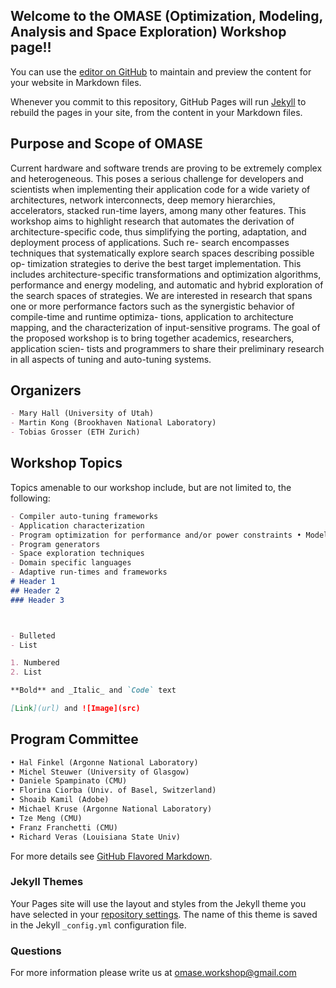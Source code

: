 ## Welcome to the OMASE (Optimization, Modeling, Analysis and Space Exploration) Workshop page!!

You can use the [editor on GitHub](https://github.com/omasew/omasew.github.io/edit/master/README.md) to maintain and preview the content for your website in Markdown files.

Whenever you commit to this repository, GitHub Pages will run [Jekyll](https://jekyllrb.com/) to rebuild the pages in your site, from the content in your Markdown files.

## Purpose and Scope of OMASE

Current hardware and software trends are proving to be extremely complex and heterogeneous. This poses a serious challenge for developers and scientists when implementing their application code for a wide variety of architectures, network interconnects, deep memory hierarchies, accelerators, stacked run-time layers, among many other features.
This workshop aims to highlight research that automates the derivation of architecture-specific code, thus simplifying the porting, adaptation, and deployment process of applications. Such re- search encompasses techniques that systematically explore search spaces describing possible op- timization strategies to derive the best target implementation. This includes architecture-specific transformations and optimization algorithms, performance and energy modeling, and automatic and hybrid exploration of the search spaces of strategies. We are interested in research that spans one or more performance factors such as the synergistic behavior of compile-time and runtime optimiza- tions, application to architecture mapping, and the characterization of input-sensitive programs. The goal of the proposed workshop is to bring together academics, researchers, application scien- tists and programmers to share their preliminary research in all aspects of tuning and auto-tuning systems. 

## Organizers

```markdown
- Mary Hall (University of Utah)
- Martin Kong (Brookhaven National Laboratory)
- Tobias Grosser (ETH Zurich)
```

## Workshop Topics

Topics amenable to our workshop include, but are not limited to, the following:

```markdown
- Compiler auto-tuning frameworks
- Application characterization
- Program optimization for performance and/or power constraints • Model-driven analysis and optimizations
- Program generators
- Space exploration techniques
- Domain specific languages
- Adaptive run-times and frameworks
# Header 1
## Header 2
### Header 3



- Bulleted
- List

1. Numbered
2. List

**Bold** and _Italic_ and `Code` text

[Link](url) and ![Image](src)
```

## Program Committee

```markdown
• Hal Finkel (Argonne National Laboratory)
• Michel Steuwer (University of Glasgow)
• Daniele Spampinato (CMU)
• Florina Ciorba (Univ. of Basel, Switzerland) 
• Shoaib Kamil (Adobe)
• Michael Kruse (Argonne National Laboratory) 
• Tze Meng (CMU)
• Franz Franchetti (CMU)
• Richard Veras (Louisiana State Univ)
```

For more details see [GitHub Flavored Markdown](https://guides.github.com/features/mastering-markdown/).


### Jekyll Themes

Your Pages site will use the layout and styles from the Jekyll theme you have selected in your [repository settings](https://github.com/omasew/omasew.github.io/settings). The name of this theme is saved in the Jekyll `_config.yml` configuration file.

### Questions

For more information please write us at omase.workshop@gmail.com
